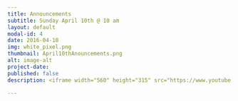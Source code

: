 ```yaml
---
title: Announcements
subtitle: Sunday April 10th @ 10 am
layout: default
modal-id: 4
date: 2016-04-10
img: white_pixel.png
thumbnail: April10thAnouncements.png
alt: image-alt
project-date:
published: false
description: <iframe width="560" height="315" src="https://www.youtube.com/embed/746Ze2VP0Cw" frameborder="0" allowfullscreen></iframe>

---
```

